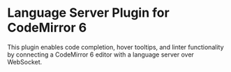 # Language Server Plugin for CodeMirror 6

This plugin enables code completion, hover tooltips, and linter functionality by connecting a CodeMirror 6 editor with a language server over WebSocket.
